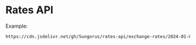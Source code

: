 # Rates API

Example:

```bash
https://cdn.jsdelivr.net/gh/Sungorus/rates-api/exchange-rates/2024-01-01.json
```

